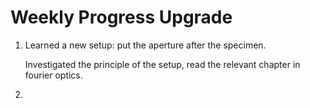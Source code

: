 # Weekly Progress Upgrade

1. Learned a new setup: put the aperture after the specimen.

   Investigated the principle of the setup, read the relevant chapter in fourier optics.

2. 